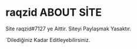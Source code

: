 # raqzid ABOUT SİTE

Site raqzid#7127 ye Aittir.
Siteyi Paylaşmak Yasaktır.

`Dilediğiniz Kadar Editleyebilirsiniz. 
